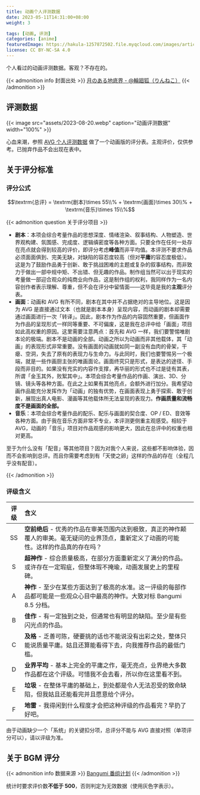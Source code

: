 ```yaml
---
title: 动画个人评测数据
date: 2023-05-11T14:31:00+08:00
weight: 3

tags: [动画, 评测]
categories: [anime]
featuredImage: https://hakula-1257872502.file.myqcloud.com/images/article-covers/95611645.webp
license: CC BY-NC-SA 4.0
---
```


个人看过的动画评测数据。客观？不存在的。

<!--more-->

{{< admonition info 封面出处 >}}
[月のある地底界 - @輪廻狐（りんねこ）](https://www.pixiv.net/artworks/95611645)
{{< /admonition >}}

## 评测数据

{{< image src="assets/2023-08-20.webp" caption="动画评测数据" width="100%" >}}

心血来潮，参照 [AVG 个人评测数据](/posts/avg/impressions/) 做了一个动画版的评分表。主观评价，仅供参考。已抛弃作品不会出现在表中。

## 关于评分标准

### 评分公式

$$\textrm{总评} = \textrm{剧本}\times 55\\% + \textrm{画面}\times 30\\% + \textrm{音乐}\times 15\\%$$

{{< admonition question 关于评分项目 >}}

- **剧本**：本项会综合考量作品的思想深度、情绪渲染、叙事结构、人物塑造、世界观构建、氛围感、完成度、逻辑缜密度等各种方面。只要全作在任何一处存在亮点就会得到较高的评价，即评分考虑**峰值**而非平均值。本评测不要求作品必须面面俱到、完美无缺，对缺陷的容忍度较高（但对**平庸**的容忍度极低）。这是为了鼓励作品勇于创新、敢于挑战困难的主题或复杂的叙事结构，而非致力于做出一部中规中矩、不出错、但无趣的作品。制作组当然可以出于现实的考量做一部迎合观众的纯商业向作品，这是制作组的权利，我同样作为一名内容创作者表示理解、尊重，但不会在评分中留情面——这毕竟是我的**主观**评分表。
- **画面**：动画和 AVG 有所不同，剧本在其中并不占据绝对的主导地位。这是因为 AVG 是直接通过文本（也就是剧本本身）呈现内容，而动画的剧本却需要通过画面进行一次「转译」。因此，剧本作为作品的内容固然重要，但画面作为作品的呈现形式一样同等重要、不可偏废，这是我在总评中给「画面」项目如此高权重的原因。这里需要注意两点：首先和 AVG 一样，我们要警惕唯剧本论的极端。剧本不是动画的全部。动画之所以为动画而非其他载体，其「动画」的表现形式非常重要。没有画面的动画就如同一副没有血肉的骨架，干瘪、空洞，失去了原有的表现力与生命力。与此同时，我们也要警惕另一个极端，就是一些作画厨主张的唯画面论。画面终究只是形式，是表达的途径、手段而非目的。如果没有充实的内容作支撑，再华丽的形式也不过是徒有其表，所谓「金玉其外，败絮其中」。本项会综合考量作品的作画、演出、3D、分镜、镜头等各种方面。在此之上如果有其他亮点，会额外进行加分。我希望动画作品能充分发挥作为「动画」的独有优势，在画面表现上勇于探索、敢于创新，展现出真人电影、漫画等其他载体所无法呈现的表现力。**作画质量和流畅度不是画面的全部。**
- **音乐**：本项会综合考量作品的配乐、配乐与画面的契合度、OP / ED、音效等各种方面。由于我在音乐方面非常不专业，本评测更侧重主观感受。相较于 AVG，动画的「音乐」项目对作品观感的影响更大，因此在总评中的权重也相对更高。

至于为什么没有「配音」等其他项目？因为对我个人来说，这些都不影响体验，因而不会影响到总评。而且你需要考虑到有「天使之卵」这样的作品的存在（全程几乎没有配音）。

{{< /admonition >}}

### 评级含义

| 评级  | 含义                                                                                                                                      |
| :---: | :---------------------------------------------------------------------------------------------------------------------------------------- |
|  SS   | **空前绝后** - 优秀的作品在审美范围内达到极致，真正的神作颠覆人的审美。毫无疑问的业界顶点，重新定义了动画的可能性。这样的作品真的存在吗？ |
|   S   | **超神作** - 综合质量极高，在部分方面重新定义了满分的作品。或许存在一定瑕疵，但整体瑕不掩瑜，动画发展史上的里程碑。                       |
|   A   | **神作** - 至少在某些方面达到了极高的水准。这一评级的每部作品都可能是一些观众心目中最高的神作。大致对标 Bangumi 8.5 分档。                |
|   B   | **佳作** - 有一定独到之处，但通常也有明显的缺陷。至少是有些闪光点的作品。                                                                 |
|   C   | **及格** - 乏善可陈，硬要挑的话也不能说没有出彩之处，整体只能说质量平庸。姑且还算能看得下去，向我推荐作品的最低门槛。                     |
|   D   | **业界平均** - 基本上完全的平庸之作，毫无亮点，业界绝大多数作品都在这个评级。可惜我不会去看，所以你在这里看不到。                         |
|   E   | **垃圾** - 在整体平庸的基础上，到处都是令人无法忍受的致命缺陷，但我姑且还能看完并且愿意给个评分。                                         |
|   F   | **地雷** - 我得闲到什么程度才会把这种评级的作品看完？早扔了好吧。                                                                         |

由于动画缺少一个「系统」的关键扣分项，总评分不能与 AVG 直接对照（单项评分可以），请以评级为准。

## 关于 BGM 评分

{{< admonition info 数据来源 >}}
[Bangumi 番组计划](https://bgm.tv/anime/browser/?sort=rank)
{{< /admonition >}}

统计时要求评价数**不低于 500**，否则判定为无效数据（使用灰色字表示）。
